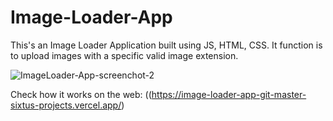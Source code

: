 # Image-Loader-App
This's an Image Loader Application built using JS, HTML, CSS. It function is to upload images with a specific valid image extension.


![ImageLoader-App-screenchot-2](https://user-images.githubusercontent.com/80200124/197346552-1d637c29-35cf-4ccb-9072-237663f5f8a1.png)

Check how it works on the web: ((https://image-loader-app-git-master-sixtus-projects.vercel.app/)
